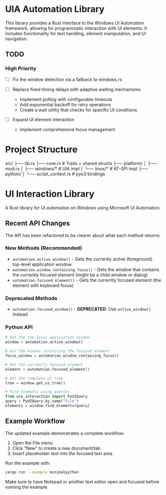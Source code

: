 # UIA Automation Library

This library provides a Rust interface to the Windows UI Automation framework, allowing for programmatic interaction with UI elements. It includes functionality for text handling, element manipulation, and UI navigation.

## TODO

### High Priority

- [ ] Fix the window detection via a fallback to windows.rs
- [ ] Replace fixed timing delays with adaptive waiting mechanisms
  - Implement polling with configurable timeouts
  - Add exponential backoff for retry operations
  - Create a wait utility that checks for specific UI conditions

- [ ] Expand UI element interaction

  - Implement comprehensive focus management


# Project Structure
src/
├── lib.rs
├── core.rs               # Traits + shared structs
├── platform/
│   ├── mod.rs
│   ├── windows/*        # UIA impl
│   └── linux/*          # AT-SPI impl
├── python/
│   └── script_context.rs # pyo3 bindings

# UI Interaction Library

A Rust library for UI automation on Windows using Microsoft UI Automation.

## Recent API Changes

The API has been refactored to be clearer about what each method returns:

### New Methods (Recommended)
- `automation.active_window()` - Gets the currently active (foreground) top-level application window
- `automation.window_containing_focus()` - Gets the window that contains the currently focused element (might be a child window or dialog)
- `automation.focused_element()` - Gets the currently focused element (the element with keyboard focus)

### Deprecated Methods
- `automation.focused_window()` - **DEPRECATED**: Use `active_window()` instead

### Python API
```python
# Get the top-level application window
window = automation.active_window()

# Get the window containing the focused element
focus_window = automation.window_containing_focus()

# Get the currently focused element
element = automation.focused_element()

# Get the complete UI tree
tree = window.get_ui_tree()

# Find elements using queries
from uia_interaction import PyUIQuery
query = PyUIQuery.by_name("File")
elements = window.find_elements(query)
```

## Example Workflow

The updated example demonstrates a complete workflow:
1. Open the File menu
2. Click "New" to create a new document/tab
3. Insert placeholder text into the focused text area

Run the example with:
```bash
cargo run --example minimalpython
```

Make sure to have Notepad or another text editor open and focused before running the example.
